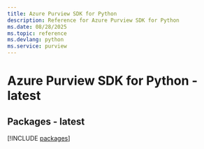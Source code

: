 ```yaml
---
title: Azure Purview SDK for Python
description: Reference for Azure Purview SDK for Python
ms.date: 08/28/2025
ms.topic: reference
ms.devlang: python
ms.service: purview
---
```

# Azure Purview SDK for Python - latest
## Packages - latest
[!INCLUDE [packages](purview-index.md)]